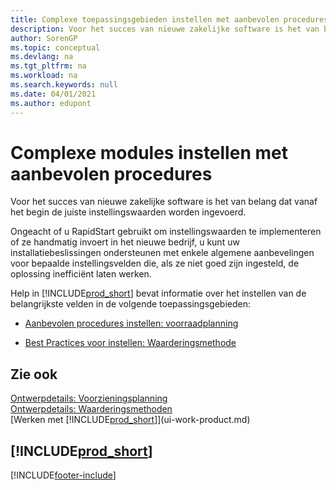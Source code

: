 ```yaml
---
title: Complexe toepassingsgebieden instellen met aanbevolen procedures | Microsoft Docs
description: Voor het succes van nieuwe zakelijke software is het van belang dat vanaf het begin de juiste instellingswaarden worden ingevoerd.
author: SorenGP
ms.topic: conceptual
ms.devlang: na
ms.tgt_pltfrm: na
ms.workload: na
ms.search.keywords: null
ms.date: 04/01/2021
ms.author: edupont
---
```

# Complexe modules instellen met aanbevolen procedures
Voor het succes van nieuwe zakelijke software is het van belang dat vanaf het begin de juiste instellingswaarden worden ingevoerd.  

 Ongeacht of u RapidStart gebruikt om instellingswaarden te implementeren of ze handmatig invoert in het nieuwe bedrijf, u kunt uw installatiebeslissingen ondersteunen met enkele algemene aanbevelingen voor bepaalde instellingsvelden die, als ze niet goed zijn ingesteld, de oplossing inefficiënt laten werken.  

 Help in [!INCLUDE[prod_short](includes/prod_short.md)] bevat informatie over het instellen van de belangrijkste velden in de volgende toepassingsgebieden:  

-   [Aanbevolen procedures instellen: voorraadplanning](setup-best-practices-supply-planning.md)  

-   [Best Practices voor instellen: Waarderingsmethode](setup-best-practices-costing-method.md)  

## Zie ook  
[Ontwerpdetails: Voorzieningsplanning](design-details-supply-planning.md)   
[Ontwerpdetails: Waarderingsmethoden](design-details-costing-methods.md)  
[Werken met [!INCLUDE[prod_short](includes/prod_short.md)]](ui-work-product.md)

## [!INCLUDE[prod_short](includes/free_trial_md.md)]  
 


[!INCLUDE[footer-include](includes/footer-banner.md)]